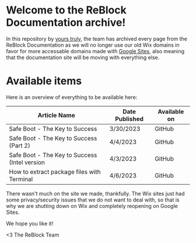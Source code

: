 #   Welcome to the ReBlock Documentation archive!

In this repository by [yours truly](https://github.com/yourworstnightmare1), the team has archived every page from the ReBlock Documentation as we will no longer use our old Wix domains in favor for more accessable domains made with [Google Sites](https://www.sites.google.com/view/reblock), also meaning that the documentation site will be moving with everything else.

# Available items

Here is an overview of everything to be available here:

| Article Name | Date Published | Available on |
| --- | --- | --- |
| Safe Boot - The Key to Success | 3/30/2023 | GitHub |
| Safe Boot - The Key to Success (Part 2) | 4/4/2023 | GitHub |
| Safe Boot - The Key to Success (Intel version | 4/3/2023 | GitHub |
| How to extract package files with Terminal | 4/6/2023 | GitHub |

There wasn't much on the site we made, thankfully. The Wix sites just had some privacy/security issues that we do not want to deal with, so that is why we are shutting down on Wix and completely reopening on Google Sites.

We hope you like it!

<3
The ReBlock Team
